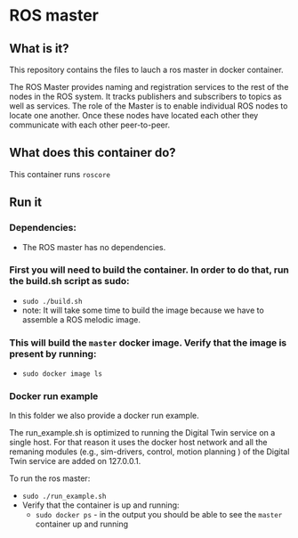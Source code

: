 # ROS master

## What is it?

This repository contains the files to lauch a ros master in docker container. 

The ROS Master provides naming and registration services to the rest of the nodes in the ROS system. It tracks publishers and subscribers to topics as well as services. The role of the Master is to enable individual ROS nodes to locate one another. Once these nodes have located each other they communicate with each other peer-to-peer.

## What does this container do?

This container runs `roscore`

## Run it

### Dependencies:
- The ROS master has no dependencies.

### First you will need to build the container. In order to do that, run the build.sh script as sudo:
- `sudo ./build.sh`
- note: It will take some time to build the image because we have to assemble a ROS melodic image.

### This will build the `master` docker image. Verify that the image is present by running:
- `sudo docker image ls`

### Docker run example
In this folder we also provide a docker run example. 

The run_example.sh is optimized to running the Digital Twin service on a single host. For that reason it uses the docker host network and all the remaning modules (e.g., sim-drivers, control, motion planning ) of the Digital Twin service are added on 127.0.0.1.

To run the ros master:
- `sudo ./run_example.sh`
- Verify that the container is up and running:
    - `sudo docker ps` - in the output you should be able to see the `master` container up and running
